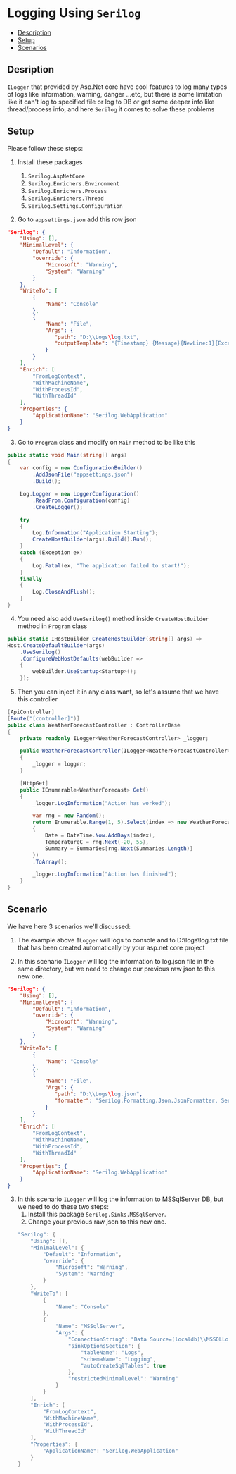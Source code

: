 ﻿# Logging Using `Serilog`

* [Description](#description)
* [Setup](#Setup)
* [Scenarios](#scenarios)
  
## Desription
`ILogger` that provided by Asp.Net core have cool features to log many types of logs like information, warning, danger ...etc, 
but there is some limitation like it can't log to specified file or log to DB or get some deeper info like thread/process info, 
and here `Serilog` it comes to solve these problems

## Setup
Please follow these steps:
1. Install these packages
    1. `Serilog.AspNetCore`
    2. `Serilog.Enrichers.Environment`
    3. `Serilog.Enrichers.Process`
    4. `Serilog.Enrichers.Thread`
    5. `Serilog.Settings.Configuration`
    
2. Go to `appsettings.json` add this row json
```json
"Serilog": {
    "Using": [],
    "MinimalLevel": {
        "Default": "Information",
        "override": {
            "Microsoft": "Warning",
            "System": "Warning"
        }
    },
    "WriteTo": [
        {
            "Name": "Console"
        },
        {
            "Name": "File",
            "Args": {
               "path": "D:\\Logs\log.txt",
               "outputTemplate": "{Timestamp} {Message}{NewLine:1}{Exception:1}"
            }
        }
    ],
    "Enrich": [
        "FromLogContext",
        "WithMachineName",
        "WithProcessId",
        "WithThreadId"
    ],
    "Properties": {
        "ApplicationName": "Serilog.WebApplication"
    }
}
```

3. Go to `Program` class and modify on `Main` method to be like this
```csharp
public static void Main(string[] args)
{
    var config = new ConfigurationBuilder()
        .AddJsonFile("appsettings.json")
        .Build();

    Log.Logger = new LoggerConfiguration()
        .ReadFrom.Configuration(config)
        .CreateLogger();

    try
    {
        Log.Information("Application Starting");
        CreateHostBuilder(args).Build().Run();
    }
    catch (Exception ex)
    {
        Log.Fatal(ex, "The application failed to start!");
    }
    finally
    {
        Log.CloseAndFlush();
    }
}
```

4. You need also add `UseSerilog()` method inside `CreateHostBuilder` method in `Program` class
```csharp
public static IHostBuilder CreateHostBuilder(string[] args) =>
Host.CreateDefaultBuilder(args)
    .UseSerilog()
    .ConfigureWebHostDefaults(webBuilder =>
    {
        webBuilder.UseStartup<Startup>();
    });
```

5. Then you can inject it in any class want, so let's assume that we have this controller
```csharp
[ApiController]
[Route("[controller]")]
public class WeatherForecastController : ControllerBase
{
    private readonly ILogger<WeatherForecastController> _logger;

    public WeatherForecastController(ILogger<WeatherForecastController> logger)
    {
        _logger = logger;
    }

    [HttpGet]
    public IEnumerable<WeatherForecast> Get()
    {
        _logger.LogInformation("Action has worked");

        var rng = new Random();
        return Enumerable.Range(1, 5).Select(index => new WeatherForecast
        {
            Date = DateTime.Now.AddDays(index),
            TemperatureC = rng.Next(-20, 55),
            Summary = Summaries[rng.Next(Summaries.Length)]
        })
        .ToArray();

        _logger.LogInformation("Action has finished");
    }
}
```


## Scenario
We have here 3 scenarios we'll discussed:
1. The example above `ILogger` will logs to console and to D:\\logs\log.txt file that has been created automatically by your asp.net core project

2. In this scenario `ILogger` will log the information to log.json file in the same directory, but we need to change our previous raw json to this new one.
```json
"Serilog": {
    "Using": [],
    "MinimalLevel": {
        "Default": "Information",
        "override": {
            "Microsoft": "Warning",
            "System": "Warning"
        }
    },
    "WriteTo": [
        {
            "Name": "Console"
        },
        {
            "Name": "File",
            "Args": {
               "path": "D:\\Logs\log.json",
               "formatter": "Serilog.Formatting.Json.JsonFormatter, Serilog"
            }
        }
    ],
    "Enrich": [
        "FromLogContext",
        "WithMachineName",
        "WithProcessId",
        "WithThreadId"
    ],
    "Properties": {
        "ApplicationName": "Serilog.WebApplication"
    }
}
```

3. In this scenario `ILogger` will log the information to MSSqlServer DB, but we need to do these two steps:
   1. Install this package `Serilog.Sinks.MSSqlServer`.
   2. Change your previous raw json to this new one.
    ```csharp
    "Serilog": {
        "Using": [],
        "MinimalLevel": {
            "Default": "Information",
            "override": {
                "Microsoft": "Warning",
                "System": "Warning"
            }
        },
        "WriteTo": [
            { 
                "Name": "Console"
            },
            {
                "Name": "MSSqlServer",
                "Args": {
                    "ConnectionString": "Data Source=(localdb)\\MSSQLLocalDB;Initial Catalog=SerilogDB;Integrated Security=True",
                    "sinkOptionsSection": {
                        "tableName": "Logs",
                        "schemaName": "Logging",
                        "autoCreateSqlTables": true
                    },
                    "restrictedMinimalLevel": "Warning"
                }
            }
        ],
        "Enrich": [
            "FromLogContext",
            "WithMachineName",
            "WithProcessId",
            "WithThreadId"
        ],
        "Properties": {
            "ApplicationName": "Serilog.WebApplication"
        }
    }
    ```
